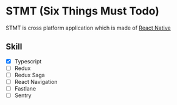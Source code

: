 # STMT (Six Things Must Todo)

STMT is cross platform application which is made of [React Native](https://reactnative.dev/)

## Skill

- [x] Typescript
- [ ] Redux
- [ ] Redux Saga
- [ ] React Navigation
- [ ] Fastlane
- [ ] Sentry